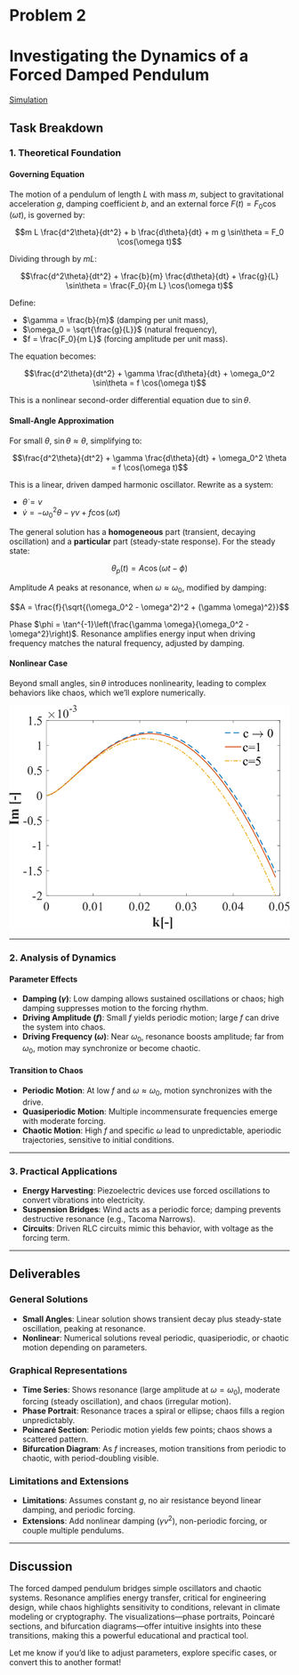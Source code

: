 # Problem 2

# Investigating the Dynamics of a Forced Damped Pendulum


[Simulation](Problem_2.html)


## Task Breakdown

### 1. Theoretical Foundation

#### Governing Equation
The motion of a pendulum of length $L$ with mass $m$, subject to gravitational acceleration $g$, damping coefficient $b$, and an external force $F(t) = F_0 \cos(\omega t)$, is governed by:

$$m L \frac{d^2\theta}{dt^2} + b \frac{d\theta}{dt} + m g \sin\theta = F_0 \cos(\omega t)$$

Dividing through by $m L$:

$$\frac{d^2\theta}{dt^2} + \frac{b}{m} \frac{d\theta}{dt} + \frac{g}{L} \sin\theta = \frac{F_0}{m L} \cos(\omega t)$$

Define:

- $\gamma = \frac{b}{m}$ (damping per unit mass),
- $\omega_0 = \sqrt{\frac{g}{L}}$ (natural frequency),
- $f = \frac{F_0}{m L}$ (forcing amplitude per unit mass).

The equation becomes:

$$\frac{d^2\theta}{dt^2} + \gamma \frac{d\theta}{dt} + \omega_0^2 \sin\theta = f \cos(\omega t)$$

This is a nonlinear second-order differential equation due to $\sin\theta$.

#### Small-Angle Approximation

For small $\theta$, $\sin\theta \approx \theta$, simplifying to:

$$\frac{d^2\theta}{dt^2} + \gamma \frac{d\theta}{dt} + \omega_0^2 \theta = f \cos(\omega t)$$

This is a linear, driven damped harmonic oscillator. Rewrite as a system:

- $\dot{\theta} = v$
- $\dot{v} = -\omega_0^2 \theta - \gamma v + f \cos(\omega t)$

The general solution has a **homogeneous** part (transient, decaying oscillation) and a **particular** part (steady-state response). For the steady state:

$$\theta_p(t) = A \cos(\omega t - \phi)$$

Amplitude $A$ peaks at resonance, when $\omega \approx \omega_0$, modified by damping:

$$A = \frac{f}{\sqrt{(\omega_0^2 - \omega^2)^2 + (\gamma \omega)^2}}$$

Phase $\phi = \tan^{-1}\left(\frac{\gamma \omega}{\omega_0^2 - \omega^2}\right)$. Resonance amplifies energy input when driving frequency matches the natural frequency, adjusted by damping.

#### Nonlinear Case
Beyond small angles, $\sin\theta$ introduces nonlinearity, leading to complex behaviors like chaos, which we’ll explore numerically.

![alt text](maginary-part-of-the-homogeneous-governing-equation-AR-10.png)

---

### 2. Analysis of Dynamics

#### Parameter Effects
- **Damping ($\gamma$)**: Low damping allows sustained oscillations or chaos; high damping suppresses motion to the forcing rhythm.
- **Driving Amplitude ($f$)**: Small $f$ yields periodic motion; large $f$ can drive the system into chaos.
- **Driving Frequency ($\omega$)**: Near $\omega_0$, resonance boosts amplitude; far from $\omega_0$, motion may synchronize or become chaotic.

#### Transition to Chaos
- **Periodic Motion**: At low $f$ and $\omega \approx \omega_0$, motion synchronizes with the drive.
- **Quasiperiodic Motion**: Multiple incommensurate frequencies emerge with moderate forcing.
- **Chaotic Motion**: High $f$ and specific $\omega$ lead to unpredictable, aperiodic trajectories, sensitive to initial conditions.

---

### 3. Practical Applications
- **Energy Harvesting**: Piezoelectric devices use forced oscillations to convert vibrations into electricity.
- **Suspension Bridges**: Wind acts as a periodic force; damping prevents destructive resonance (e.g., Tacoma Narrows).
- **Circuits**: Driven RLC circuits mimic this behavior, with voltage as the forcing term.

---


## Deliverables

### General Solutions
- **Small Angles**: Linear solution shows transient decay plus steady-state oscillation, peaking at resonance.
- **Nonlinear**: Numerical solutions reveal periodic, quasiperiodic, or chaotic motion depending on parameters.

### Graphical Representations
- **Time Series**: Shows resonance (large amplitude at $\omega = \omega_0$), moderate forcing (steady oscillation), and chaos (irregular motion).
- **Phase Portrait**: Resonance traces a spiral or ellipse; chaos fills a region unpredictably.
- **Poincaré Section**: Periodic motion yields few points; chaos shows a scattered pattern.
- **Bifurcation Diagram**: As $f$ increases, motion transitions from periodic to chaotic, with period-doubling visible.

### Limitations and Extensions
- **Limitations**: Assumes constant $g$, no air resistance beyond linear damping, and periodic forcing.
- **Extensions**: Add nonlinear damping ($\gamma v^2$), non-periodic forcing, or couple multiple pendulums.

---

## Discussion
The forced damped pendulum bridges simple oscillators and chaotic systems. Resonance amplifies energy transfer, critical for engineering design, while chaos highlights sensitivity to conditions, relevant in climate modeling or cryptography. The visualizations—phase portraits, Poincaré sections, and bifurcation diagrams—offer intuitive insights into these transitions, making this a powerful educational and practical tool.

Let me know if you’d like to adjust parameters, explore specific cases, or convert this to another format!